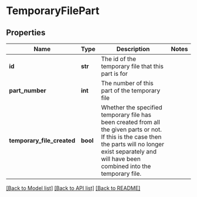 # TemporaryFilePart

## Properties
Name | Type | Description | Notes
------------ | ------------- | ------------- | -------------
**id** | **str** | The id of the temporary file that this part is for | 
**part_number** | **int** | The number of this part of the temporary file | 
**temporary_file_created** | **bool** | Whether the specified temporary file has been created from all the given parts or not.  If this is the case then the parts will no longer exist separately and will have been  combined into the temporary file. | 

[[Back to Model list]](../README.md#documentation-for-models) [[Back to API list]](../README.md#documentation-for-api-endpoints) [[Back to README]](../README.md)


